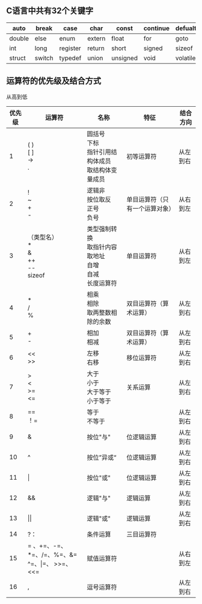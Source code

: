 ## **C语言中共有32个关键字**

| auto   | break  | case     | char   | const    | continue | defualt  | do     |
| ------ | ------ | -------- | ------ | -------- | -------- | -------- | ------ |
| double | else   | enum     | extern | float    | for      | goto     | if     |
| int    | long   | register | return | short    | signed   | sizeof   | static |
| struct | switch | typedef  | union  | unsigned | void     | volatile | while  |





## 运算符的优先级及结合方式

从高到低

| 优先级 | 运算符                                               | 名称                                                         | 特征                           | 结合方向 |
| ------ | ---------------------------------------------------- | ------------------------------------------------------------ | ------------------------------ | -------- |
| 1      | ( )<br />[ ]<br />-><br />.                          | 圆括号<br />下标<br />指针引用结构体成员<br />取结构体变量成员 | 初等运算符                     | 从左到右 |
| 2      | !<br />~<br />+<br />-                               | 逻辑非<br />按位取反<br />正号<br />负号                     | 单目运算符（只有一个运算对象） | 从右到左 |
| 3      | （类型名）<br />*<br />&<br />++<br />--<br />sizeof | 类型强制转换<br />取指针内容<br />取地址<br />自增<br />自减<br />长度运算符 | 单目运算符                     | 从右到左 |
| 4      | *<br />/<br />%                                      | 相乘<br />相除<br />取两整数相除的余数                       | 双目运算符（算术运算）         | 从左到右 |
| 5      | +<br />-                                             | 相加<br />相减                                               | 双目运算符（算术运算）         | 从左到右 |
| 6      | <<<br />>>                                           | 左移<br />右移                                               | 移位运算符                     | 从左到右 |
| 7      | ><br /><<br />>=<br /><=                             | 大于<br />小于<br />大于等于<br />小于等于                   | 关系运算                       | 从左到右 |
| 8      | ==<br />！=                                          | 等于<br />不等于                                             |                                | 从左到右 |
| 9      | &                                                    | 按位"与"                                                     | 位逻辑运算                     | 从左到右 |
| 10     | ^                                                    | 按位”异或“                                                   | 位逻辑运算                     | 从左到右 |
| 11     | \|                                                   | 按位"或"                                                     | 位逻辑运算                     | 从左到右 |
| 12     | &&                                                   | 逻辑"与"                                                     | 逻辑运算                       | 从左到右 |
| 13     | \|\|                                                 | 逻辑"或"                                                     | 逻辑运算                       | 从左到右 |
| 14     | ?：                                                  | 条件运算                                                     | 三目运算符                     |          |
| 15     | = 、+=、-=、*=、/=、%=、&=<br />^=、\|=、 >>=、<<=   | 赋值运算符                                                   |                                | 从右到左 |
| 16     | ,                                                    | 逗号运算符                                                   |                                | 从左到右 |

